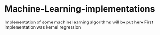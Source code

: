 # Machine-Learning-implementations

Implementation of some machine learning algorithms will be put here
First implementation was kernel regression
